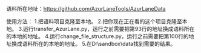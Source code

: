 语料所在地址：https://github.com/AzurLaneTools/AzurLaneData

使用方法：
1.把语料项目克隆至本地。
2.把你现在正在看的这个项目克隆至本地。
3.运行transfer_AzurLane.py，运行之前需要把第93行的地址换成语料所在的本地的地址。
4.运行change_file_structure.py，运行之前需要把第100行的地址换成语料所在的本地的地址。
5.在D:\sandbox\data找到需要的结果。